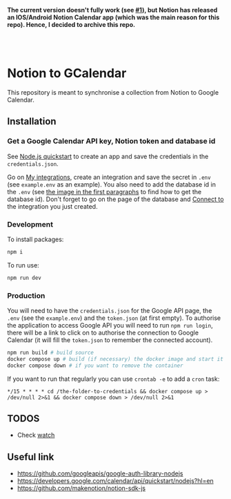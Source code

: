 
**The current version doesn't fully work (see [#1](https://github.com/Seb-sti1/Notion2Calendar/issues/1)), but Notion
has released an IOS/Android Notion Calendar app (which was the main reason for this repo).
Hence, I decided to archive this repo.**

<br/>
<br/>

# Notion to GCalendar

This repository is meant to synchronise a collection from Notion
to Google Calendar.

## Installation

### Get a Google Calendar API key, Notion token and database id

See [Node.js quickstart](https://developers.google.com/calendar/api/quickstart/nodejs)
to create an app and save the credentials in the `credentials.json`.

Go on [My integrations](https://www.notion.so/my-integrations), create an integration and
save the secret in `.env` (see `example.env` as an example). You also need to add the database id
in the `.env` (see [the image in the first paragraphs](https://developers.notion.com/reference/retrieve-a-database) to
find how to get the database id).
Don't forget to go on the page of the database and
[Connect to](https://stackoverflow.com/questions/72396153/how-do-i-retrieve-a-site-using-notions-api)
the integration you just created.

### Development

To install packages:

```bash
npm i
```

To run use:

```bash
npm run dev
```

### Production

You will need to have the `credentials.json` for the Google API page, the `.env` (see the `example.env`)
and the `token.json` (at first empty). To authorise the application to access Google API you will need
to run `npm run login`, there will be a link to click on to authorise the
connection to Google Calendar (it will fill the `token.json` to remember the connected account).

```sh
npm run build # build source
docker compose up # build (if necessary) the docker image and start it
docker compose down # if you want to remove the container
```

If you want to run that regularly you can use `crontab -e` to add a `cron` task:

```cronexp
*/15 * * * * cd /the-folder-to-credentials && docker compose up > /dev/null 2>&1 && docker compose down > /dev/null 2>&1
```

## TODOS

- Check [watch](https://developers.google.com/calendar/api/v3/reference/events/watch?hl=fr)

## Useful link

- https://github.com/googleapis/google-auth-library-nodejs
- https://developers.google.com/calendar/api/quickstart/nodejs?hl=en
- https://github.com/makenotion/notion-sdk-js